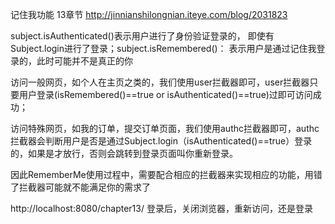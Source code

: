 记住我功能 13章节
http://jinnianshilongnian.iteye.com/blog/2031823

subject.isAuthenticated()表示用户进行了身份验证登录的，
即使有Subject.login进行了登录；subject.isRemembered()：
表示用户是通过记住我登录的，此时可能并不是真正的你

访问一般网页，如个人在主页之类的，我们使用user拦截器即可，user拦截器只要用户登录(isRemembered()==true or isAuthenticated()==true)过即可访问成功；

访问特殊网页，如我的订单，提交订单页面，我们使用authc拦截器即可，authc拦截器会判断用户是否是通过Subject.login（isAuthenticated()==true）登录的，如果是才放行，否则会跳转到登录页面叫你重新登录。



因此RememberMe使用过程中，需要配合相应的拦截器来实现相应的功能，用错了拦截器可能就不能满足你的需求了

http://localhost:8080/chapter13/
登录后，关闭浏览器，重新访问，还是登录